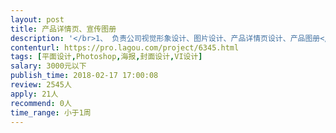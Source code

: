 ```yaml
---                
layout: post       
title: 产品详情页、宣传图册           
description: '</br>1、 负责公司视觉形象设计、图片设计、产品详情页设计、产品图册</br>2、 根据公司活动计划，负责宣传物料的设计</br>3、 完成品牌VI设计应用，不断提升品牌形象</br>'     
contenturl: https://pro.lagou.com/project/6345.html      
tags: [平面设计,Photoshop,海报,封面设计,VI设计]            
salary: 3000元以下          
publish_time: 2018-02-17 17:00:08         
review: 2545人                   
apply: 21人                   
recommend: 0人                   
time_range: 小于1周              
---                 
```

